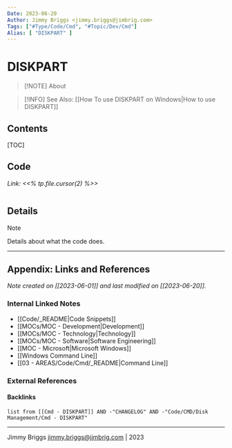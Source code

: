 ```yaml
---
Date: 2023-06-20
Author: Jimmy Briggs <jimmy.briggs@jimbrig.com>
Tags: ["#Type/Code/Cmd", "#Topic/Dev/Cmd"]
Alias: [ "DISKPART" ]
---
```


# DISKPART

> [!NOTE] About
> 

> [!INFO]
> See Also: [[How To use DISKPART on Windows|How to use DISKPART]]

## Contents

[TOC]

## Code

*Link: <<% tp.file.cursor(2) %>>*

```powershell

```

## Details


> [!NOTE]
> Details about what the code does.



***

## Appendix: Links and References

*Note created on [[2023-06-01]] and last modified on [[2023-06-20]].*

### Internal Linked Notes

- [[Code/_README|Code Snippets]]
- [[MOCs/MOC - Development|Development]]
- [[MOCs/MOC - Technology|Technology]]
- [[MOCs/MOC - Software|Software Engineering]]
- [[MOC - Microsoft|Microsoft Windows]]
- [[Windows Command Line]]
- [[03 - AREAS/Code/Cmd/_README|Command Line]]

### External References



#### Backlinks

```dataview
list from [[Cmd - DISKPART]] AND -"CHANGELOG" AND -"Code/CMD/Disk Management/Cmd - DISKPART"
```


***

Jimmy Briggs <jimmy.briggs@jimbrig.com> | 2023

